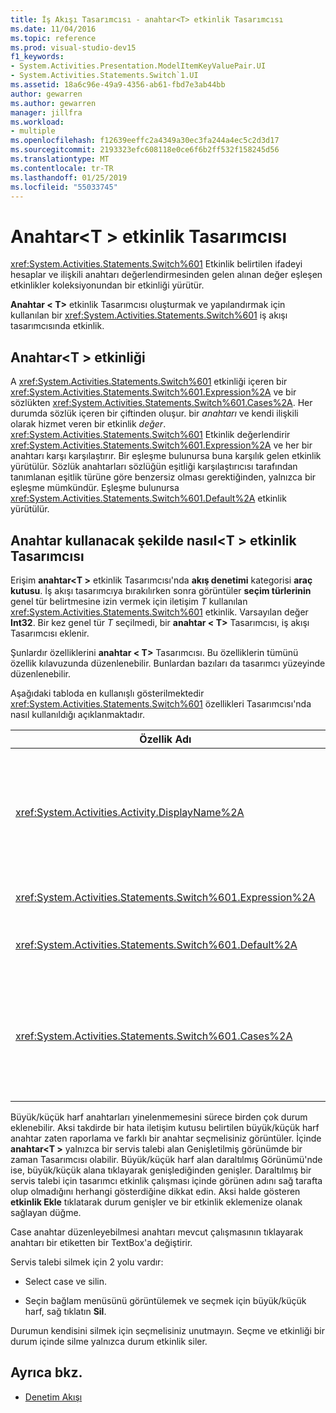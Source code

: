```yaml
---
title: İş Akışı Tasarımcısı - anahtar<T> etkinlik Tasarımcısı
ms.date: 11/04/2016
ms.topic: reference
ms.prod: visual-studio-dev15
f1_keywords:
- System.Activities.Presentation.ModelItemKeyValuePair.UI
- System.Activities.Statements.Switch`1.UI
ms.assetid: 18a6c96e-49a9-4356-ab61-fbd7e3ab44bb
author: gewarren
ms.author: gewarren
manager: jillfra
ms.workload:
- multiple
ms.openlocfilehash: f12639eeffc2a4349a30ec3fa244a4ec5c2d3d17
ms.sourcegitcommit: 2193323efc608118e0ce6f6b2ff532f158245d56
ms.translationtype: MT
ms.contentlocale: tr-TR
ms.lasthandoff: 01/25/2019
ms.locfileid: "55033745"
---
```

# <a name="switcht-activity-designer"></a>Anahtar\<T > etkinlik Tasarımcısı

<xref:System.Activities.Statements.Switch%601> Etkinlik belirtilen ifadeyi hesaplar ve ilişkili anahtarı değerlendirmesinden gelen alınan değer eşleşen etkinlikler koleksiyonundan bir etkinliği yürütür.

**Anahtar < T\>**  etkinlik Tasarımcısı oluşturmak ve yapılandırmak için kullanılan bir <xref:System.Activities.Statements.Switch%601> iş akışı tasarımcısında etkinlik.

## <a name="the-switchtactivity"></a>Anahtar\<T > etkinliği

A <xref:System.Activities.Statements.Switch%601> etkinliği içeren bir <xref:System.Activities.Statements.Switch%601.Expression%2A> ve bir sözlükten <xref:System.Activities.Statements.Switch%601.Cases%2A>. Her durumda sözlük içeren bir çiftinden oluşur. bir *anahtarı* ve kendi ilişkili olarak hizmet veren bir etkinlik *değer*. <xref:System.Activities.Statements.Switch%601> Etkinlik değerlendirir <xref:System.Activities.Statements.Switch%601.Expression%2A> ve her bir anahtarı karşı karşılaştırır. Bir eşleşme bulunursa buna karşılık gelen etkinlik yürütülür. Sözlük anahtarları sözlüğün eşitliği karşılaştırıcısı tarafından tanımlanan eşitlik türüne göre benzersiz olması gerektiğinden, yalnızca bir eşleşme mümkündür. Eşleşme bulunursa <xref:System.Activities.Statements.Switch%601.Default%2A> etkinlik yürütülür.

## <a name="how-to-use-the-switcht-activity-designer"></a>Anahtar kullanacak şekilde nasıl\<T > etkinlik Tasarımcısı

Erişim **anahtar\<T >** etkinlik Tasarımcısı'nda **akış denetimi** kategorisi **araç kutusu**. İş akışı tasarımcıya bırakılırken sonra görüntüler **seçim türlerinin** genel tür belirtmesine izin vermek için iletişim *T* kullanılan <xref:System.Activities.Statements.Switch%601> etkinlik. Varsayılan değer **Int32**. Bir kez genel tür *T* seçilmedi, bir **anahtar < T\>**  Tasarımcısı, iş akışı Tasarımcısı eklenir.

Şunlardır özelliklerini **anahtar < T\>**  Tasarımcısı. Bu özelliklerin tümünü özellik kılavuzunda düzenlenebilir. Bunlardan bazıları da tasarımcı yüzeyinde düzenlenebilir.

Aşağıdaki tabloda en kullanışlı gösterilmektedir <xref:System.Activities.Statements.Switch%601> özellikleri Tasarımcısı'nda nasıl kullanıldığı açıklanmaktadır.

|Özellik Adı|Gerekli|Kullanım|
|-|--------------|-|
|<xref:System.Activities.Activity.DisplayName%2A>|False|Kolay adı belirtir <xref:System.Activities.Statements.Switch%601> etkinlik Tasarımcısı. Varsayılan değer anahtarı: < Int32\>. Değer içinde düzenlenebilir **özellikleri** penceresi veya doğrudan Tasarımcı başlığı.<br /><br /> Ancak <xref:System.Activities.Activity.DisplayName%2A> kati şekilde gerekli değil kullanmak için en iyi bir uygulamadır.|
|<xref:System.Activities.Statements.Switch%601.Expression%2A>|Doğru|Bu durumda, yürütülecek belirlemek için çalışmaları koleksiyondaki anahtarların ile karşılaştırmak için kullanılan ifade belirtir.|
|<xref:System.Activities.Statements.Switch%601.Default%2A>||Eşleşme bulunursa çalıştırılan etkinlik belirtir. Tıklayın **etkinlik Ekle** açmak için tasarımcıda düğmesinde **varsayılan** burada etkinlik bırakılan kutusunu.|
|<xref:System.Activities.Statements.Switch%601.Cases%2A>||Değerlendirilecek çalışmaları belirtir. Bir durum eklemek için tıklatın **yeni servis talebi Ekle** düğme alttaki **anahtar\<T >** Tasarımcısı. Düğme TextBox'a değiştirir (genel tür anahtarı eklerken seçtiyseniz, birleşik giriş kutusu\<T > dize veya sabit listesi). Bir anahtar olarak ekledikten sonra **Case değeri** kutusunda büyük/küçük harf alanı genişler ve bir etkinlik bırakılabilir burada çalışması için yürütme mantığı tanımlamak için ipucu metnini "Buraya Bırak etkinlik".|

Büyük/küçük harf anahtarları yinelenmemesini sürece birden çok durum eklenebilir. Aksi takdirde bir hata iletişim kutusu belirtilen büyük/küçük harf anahtar zaten raporlama ve farklı bir anahtar seçmelisiniz görüntüler. İçinde **anahtar\<T >** yalnızca bir servis talebi alan Genişletilmiş görünümde bir zaman Tasarımcısı olabilir. Büyük/küçük harf alan daraltılmış Görünümü'nde ise, büyük/küçük alana tıklayarak genişlediğinden genişler. Daraltılmış bir servis talebi için tasarımcı etkinlik çalışması içinde görünen adını sağ tarafta olup olmadığını herhangi gösterdiğine dikkat edin. Aksi halde gösteren **etkinlik Ekle** tıklatarak durum genişler ve bir etkinlik eklemenize olanak sağlayan düğme.

Case anahtar düzenleyebilmesi anahtarı mevcut çalışmasının tıklayarak anahtarı bir etiketten bir TextBox'a değiştirir.

Servis talebi silmek için 2 yolu vardır:

- Select case ve silin.

- Seçin bağlam menüsünü görüntülemek ve seçmek için büyük/küçük harf, sağ tıklatın **Sil**.

Durumun kendisini silmek için seçmelisiniz unutmayın. Seçme ve etkinliği bir durum içinde silme yalnızca durum etkinlik siler.

## <a name="see-also"></a>Ayrıca bkz.

- [Denetim Akışı](../workflow-designer/control-flow-activity-designers.md)